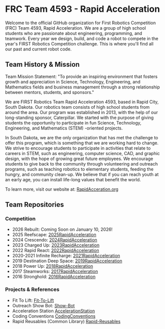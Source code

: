 # FRC Team 4593 - Rapid Acceleration
Welcome to the official GitHub organization for First Robotics Competition (FRC) Team 4593, Rapid Acceleration. We are a group of high school students who are passionate about engineering, programming, and teamwork. Every year we design, build, and code a robot to compete in the year's FIRST Robotics Competition challenge. This is where you'll find all our past and current robot code.

## Team History & Mission
Team Mission Statement: "To provide an inspiring environment that fosters growth and appreciation in Science, Technology, Engineering, and Mathematics fields and business management through a strong relationship between mentors, students, and sponsors."

We are FIRST Robotics Team Rapid Acceleration 4593, based in Rapid City, South Dakota. Our robotics team consists of high school students from around the area. Our program was established in 2013, with the help of our long-standing sponsor, Caterpillar. We started with the purpose of giving students the opportunity to participate in fun Science, Technology, Engineering, and Mathematics (STEM) -oriented projects.

In South Dakota, we are the only organization that has met the challenge to offer this program, which is something that we are working hard to change. We strive to encourage students to participate in activities that relate to careers in STEM, such as engineering, computer science, CAD, and graphic design, with the hope of growing great future employees. We encourage students to give back to the community through volunteering and outreach programs, such as teaching robotics to elementary students, feeding the hungry, and community clean-up. We believe that if you can reach youth at an early age, you can install life-long values that benefit the world.

To learn more, visit our website at: [RapidAcceration.org](https://www.rapidacceleration.org/)

## Team Repositories
### Competition
* 2026 Rebuilt: Coming Soon on January 10, 2026!
* 2025 Reefscape: [2025RapidAcceleration](https://github.com/RapidAcceleration-4593/2025RapidAcceleration)
* 2024 Crescendo: [2024RapidAcceleration](https://github.com/RapidAcceleration-4593/2024RapidAcceleration)
* 2023 Charged Up: [2023RapidAcceleration](https://github.com/RapidAcceleration-4593/2023RapidAcceleration)
* 2022 Rapid React: [2022RapidAcceleration](https://github.com/RapidAcceleration-4593/2022RapidAcceleration)
* 2020-2021 Infinite Recharge: [2021RapidAcceleration](https://github.com/RapidAcceleration-4593/2021RapidAcceleration)
* 2019 Destination Deep Space: [2019RapidAcceleration](https://github.com/RapidAcceleration-4593/2019RapidAcceleration)
* 2018 Power Up: [2018RapidAcceleration](https://github.com/RapidAcceleration-4593/2018RapidAcceleration)
* 2017 Steamworks: [2017RapidAcceleration](https://github.com/RapidAcceleration-4593/2017RapidAcceleration)
* 2016 Stronghold: [2016RapidAcceleration](https://github.com/RapidAcceleration-4593/2016RapidAcceleration)

### Projects & References
* Fit To Lift: [Fit-To-Lift](https://github.com/RapidAcceleration-4593/Fit-To-Lift)
* Outreach Show Bot: [Show-Bot](https://github.com/RapidAcceleration-4593/Show-Bot)
* Acceleration Station [AccelerationStation](https://github.com/TylerMueller08/AccelerationStation)
* Coding Conventions [CodingConventions](https://github.com/RapidAcceleration-4593/CodingConventions)
* Rapid Reusables (Common Library) [Rapid-Reusables](https://github.com/RapidAcceleration-4593/rapid-reusables)
